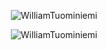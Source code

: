 <p align="center"> <img src=https://github-readme-stats.vercel.app/api?username=WilliamTuominiemi&theme=slateorange&show_icons=true alt=WilliamTuominiemi /> </p>

<p align="center"> <img src=https://github-readme-stats.vercel.app/api/top-langs/?username=WilliamTuominiemi&show_icons=true&theme=slateorange alt=WilliamTuominiemi /> </p>
